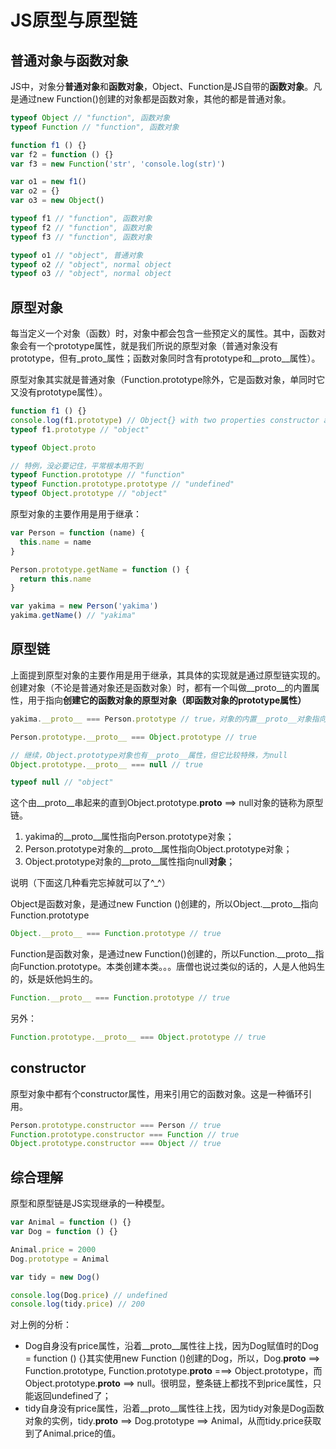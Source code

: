 # JS原型与原型链

## 普通对象与函数对象

JS中，对象分**普通对象**和**函数对象**，Object、Function是JS自带的**函数对象**。凡是通过new Function()创建的对象都是函数对象，其他的都是普通对象。

``` javascript
typeof Object // "function", 函数对象
typeof Function // "function", 函数对象

function f1 () {}
var f2 = function () {}
var f3 = new Function('str', 'console.log(str)')

var o1 = new f1()
var o2 = {}
var o3 = new Object()

typeof f1 // "function", 函数对象
typeof f2 // "function", 函数对象
typeof f3 // "function", 函数对象

typeof o1 // "object", 普通对象
typeof o2 // "object", normal object
typeof o3 // "object", normal object

```

## 原型对象

每当定义一个对象（函数）时，对象中都会包含一些预定义的属性。其中，函数对象会有一个prototype属性，就是我们所说的原型对象（普通对象没有prototype，但有_proto_属性；函数对象同时含有prototype和__proto__属性）。

原型对象其实就是普通对象（Function.prototype除外，它是函数对象，单同时它又没有prototype属性）。

``` javascript
function f1 () {}
console.log(f1.prototype) // Object{} with two properties constructor and __proto__
typeof f1.prototype // "object"

typeof Object.proto

// 特例，没必要记住，平常根本用不到
typeof Function.prototype // "function"
typeof Function.prototype.prototype // "undefined"
typeof Object.prototype // "object"
```

原型对象的主要作用是用于继承：

``` javascript
var Person = function (name) {
  this.name = name
}

Person.prototype.getName = function () {
  return this.name
}

var yakima = new Person('yakima')
yakima.getName() // "yakima"
```

## 原型链

上面提到原型对象的主要作用是用于继承，其具体的实现就是通过原型链实现的。创建对象（不论是普通对象还是函数对象）时，都有一个叫做__proto__的内置属性，用于指向**创建它的函数对象的原型对象（即函数对象的prototype属性）**

``` javascript
yakima.__proto__ === Person.prototype // true，对象的内置__proto__对象指向创建该对象的函数对象的prototype

Person.prototype.__proto__ === Object.prototype // true

// 继续，Object.prototype对象也有__proto__属性，但它比较特殊，为null
Object.prototype.__proto__ === null // true

typeof null // "object"
```

这个由__proto__串起来的直到Object.prototype.__proto__ ==> null对象的链称为原型链。

1. yakima的__proto__属性指向Person.prototype对象；
2. Person.prototype对象的__proto__属性指向Object.prototype对象；
3. Object.prototype对象的__proto__属性指向null**对象**；

说明（下面这几种看完忘掉就可以了^_^）

Object是函数对象，是通过new Function ()创建的，所以Object.__proto__指向Function.prototype

``` javascript
Object.__proto__ === Function.prototype // true
```

Function是函数对象，是通过new Function()创建的，所以Function.__proto__指向Function.prototype。本类创建本类。。。唐僧也说过类似的话的，人是人他妈生的，妖是妖他妈生的。
``` javascript
Function.__proto__ === Function.prototype // true
```

另外：
``` javascript
Function.prototype.__proto__ === Object.prototype // true
```

## constructor

原型对象中都有个constructor属性，用来引用它的函数对象。这是一种循环引用。

``` javascript
Person.prototype.constructor === Person // true
Function.prototype.constructor === Function // true
Object.prototype.constructor === Object // true
```

## 综合理解

原型和原型链是JS实现继承的一种模型。

``` javascript
var Animal = function () {}
var Dog = function () {}

Animal.price = 2000
Dog.prototype = Animal

var tidy = new Dog()

console.log(Dog.price) // undefined
console.log(tidy.price) // 200
```

对上例的分析：
- Dog自身没有price属性，沿着__proto__属性往上找，因为Dog赋值时的Dog = function () {}其实使用new Function ()创建的Dog，所以，Dog.__proto__ ==> Function.prototype, Function.prototype.__proto__ ===> Object.prototype，而Object.prototype.__proto__ ==> null。很明显，整条链上都找不到price属性，只能返回undefined了；
- tidy自身没有price属性，沿着__proto__属性往上找，因为tidy对象是Dog函数对象的实例，tidy.__proto__ ==> Dog.prototype ==> Animal，从而tidy.price获取到了Animal.price的值。
